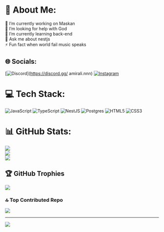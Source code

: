 # 💫 About Me:
🔭 I’m currently working on Maskan <br>🤝 I’m looking for help with God<br>🌱 I’m currently learning back-end<br>💬 Ask me about nestjs<br>⚡ Fun fact when world fail music speaks 


## 🌐 Socials:
[![Discord](https://img.shields.io/badge/Discord-%237289DA.svg?logo=discord&logoColor=white)](https://discord.gg/ amirali.nnn) [![Instagram](https://img.shields.io/badge/Instagram-%23E4405F.svg?logo=Instagram&logoColor=white)](https://instagram.com/amirali-nabizadeh) 

# 💻 Tech Stack:
![JavaScript](https://img.shields.io/badge/javascript-%23323330.svg?style=for-the-badge&logo=javascript&logoColor=%23F7DF1E) ![TypeScript](https://img.shields.io/badge/typescript-%23007ACC.svg?style=for-the-badge&logo=typescript&logoColor=white) ![NestJS](https://img.shields.io/badge/nestjs-%23E0234E.svg?style=for-the-badge&logo=nestjs&logoColor=white) ![Postgres](https://img.shields.io/badge/postgres-%23316192.svg?style=for-the-badge&logo=postgresql&logoColor=white) ![HTML5](https://img.shields.io/badge/html5-%23E34F26.svg?style=for-the-badge&logo=html5&logoColor=white) ![CSS3](https://img.shields.io/badge/css3-%231572B6.svg?style=for-the-badge&logo=css3&logoColor=white)
# 📊 GitHub Stats:
![](https://github-readme-stats.vercel.app/api?username=amirali-nabizadeh&theme=dark&hide_border=false&include_all_commits=false&count_private=true)<br/>
![](https://github-readme-streak-stats.herokuapp.com/?user=amirali-nabizadeh&theme=dark&hide_border=false)<br/>
![](https://github-readme-stats.vercel.app/api/top-langs/?username=amirali-nabizadeh&theme=dark&hide_border=false&include_all_commits=false&count_private=true&layout=compact)

## 🏆 GitHub Trophies
![](https://github-profile-trophy.vercel.app/?username=amirali-nabizadeh&theme=radical&no-frame=false&no-bg=false&margin-w=4)

### 🔝 Top Contributed Repo
![](https://github-contributor-stats.vercel.app/api?username=amirali-nabizadeh&limit=5&theme=dark&combine_all_yearly_contributions=true)

---
[![](https://visitcount.itsvg.in/api?id=amirali-nabizadeh&icon=0&color=8)](https://visitcount.itsvg.in)

<!-- Proudly created with GPRM ( https://gprm.itsvg.in ) -->
